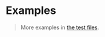 # Examples

> More examples in [the test files](https://github.com/aureooms/js-merging/tree/master/test/src).
